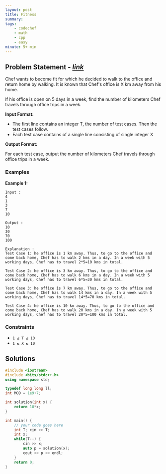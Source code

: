 ```yaml
---
layout: post
title: Fitness                        
summary:
tags:
    - codechef
    - math
    - cpp
    - easy
minute: 5+ min
---
```


## Problem Statement - [*link*](https://www.codechef.com/problems/FIT?tab=statement)  

Chef wants to become fit for which he decided to walk to the office and return home by walking. It is known that Chef's office is X km away from his home.

If his office is open on 5 days in a week, find the number of kilometers Chef travels through office trips in a week.
 

**Input Format:**

+ The first line contains an integer T, the number of test cases. Then the test cases follow.
+ Each test case contains of a single line consisting of single integer X


**Output Format:**

For each test case, output the number of kilometers Chef travels through office trips in a week.

### Examples

**Example 1:**   
```
Input :
4
1
3
7
10

Output :
10
30
70
100

Explanation :
Test Case 1: he office is 1 km away. Thus, to go to the office and come back home, Chef has to walk 2 kms in a day. In a week with 5 working days, Chef has to travel 2*5=10 kms in total.

Test Case 2: he office is 3 km away. Thus, to go to the office and come back home, Chef has to walk 6 kms in a day. In a week with 5 working days, Chef has to travel 6*5=30 kms in total.

Test Case 3: he office is 7 km away. Thus, to go to the office and come back home, Chef has to walk 14 kms in a day. In a week with 5 working days, Chef has to travel 14*5=70 kms in total.

Test Case 4: he office is 10 km away. Thus, to go to the office and come back home, Chef has to walk 20 kms in a day. In a week with 5 working days, Chef has to travel 20*5=100 kms in total.

```

### Constraints

+ `1 ≤ T ≤ 10`
+ `1 ≤ X ≤ 10`

## Solutions

```cpp
#include <iostream>
#include <bits/stdc++.h>
using namespace std;

typedef long long ll;
int MOD = 1e9+7;

int solution(int x) {
    return 10*x;
}

int main() {
	// your code goes here
	int T; cin >> T;
	int x;
	while(T--) {
	    cin >> x;
	    auto p = solution(x);
	    cout << p << endl;
	}
	return 0;
}

```

